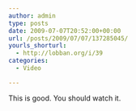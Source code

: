 ```yaml
---
author: admin
type: posts
date: 2009-07-07T20:52:00+00:00
url: /posts/2009/07/07/137285045/
yourls_shorturl:
  - http://lobban.org/i/39
categories:
  - Video

---
```

This is good. You should watch it.